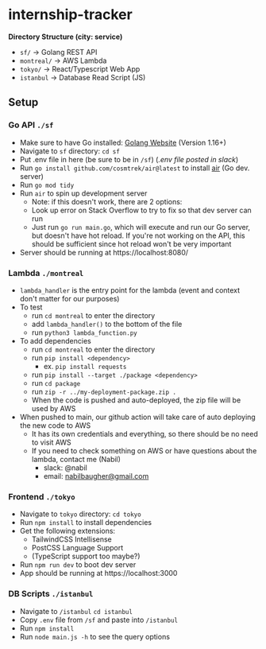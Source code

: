 ﻿# internship-tracker
 
**Directory Structure (city: service)**
- `sf/` &rarr; Golang REST API
- `montreal/` &rarr; AWS Lambda
- `tokyo/` &rarr; React/Typescript Web App 
- `istanbul` &rarr; Database Read Script (JS)

## Setup
### Go API `./sf`
- Make sure to have Go installed: [Golang Website](https://go.dev/learn/) (Version 1.16+)
- Navigate to `sf` directory: `cd sf`
- Put .env file in here (be sure to be in `/sf`) (*.env file posted in slack*)
- Run `go install github.com/cosmtrek/air@latest` to install [air](https://github.com/cosmtrek/air) (Go dev. server)
- Run `go mod tidy`
- Run `air` to spin up development server
  - Note: if this doesn't work, there are 2 options:
   - Look up error on Stack Overflow to try to fix so that dev server can run
   - Just run `go run main.go`, which will execute and run our Go server, but doesn't have hot reload. If you're not working on the API, this should be sufficient since hot reload won't be very important
- Server should be running at https://localhost:8080/

### Lambda `./montreal`
- `lambda_handler` is the entry point for the lambda (event and context don't matter for our purposes)
- To test
  - run `cd montreal` to enter the directory
  - add `lambda_handler()` to the bottom of the file
  - run `python3 lambda_function.py`
- To add dependencies
  - run `cd montreal` to enter the directory
  - run `pip install <dependency>`
    - ex. `pip install requests`
  - run `pip install --target ./package <dependency>`
  - run `cd package`
  - run `zip -r ../my-deployment-package.zip .`
  - When the code is pushed and auto-deployed, the zip file will be used by AWS
- When pushed to main, our github action will take care of auto deploying the new code to AWS
  - It has its own credentials and everything, so there should be no need to visit AWS
  - If you need to check something on AWS or have questions about the lambda, contact me (Nabil)
    - slack: @nabil
    - email: nabilbaugher@gmail.com

### Frontend `./tokyo`
- Navigate to `tokyo` directory: `cd tokyo`
- Run `npm install` to install dependencies
- Get the following extensions:
  - TailwindCSS Intellisense 
  - PostCSS Language Support
  - (TypeScript support too maybe?)
- Run `npm run dev` to boot dev server
- App should be running at https://localhost:3000

### DB Scripts `./istanbul`
- Navigate to `/istanbul` `cd istanbul`
- Copy `.env` file from `/sf` and paste into `/istanbul`
- Run `npm install`
- Run `node main.js -h` to see the query options
